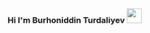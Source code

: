 ### Hi I'm Burhoniddin Turdaliyev <img src="https://media.giphy.com/media/hvRJCLFzcasrR4ia7z/giphy.gif" width="30px" margin-top="20px">
